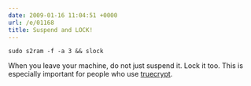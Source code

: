 ```yaml
---
date: 2009-01-16 11:04:51 +0000
url: /e/01168
title: Suspend and LOCK!
---
```



	sudo s2ram -f -a 3 && slock

When you leave your machine, do not just suspend it. Lock it too. This is
especially important for people who use [truecrypt](http://www.truecrypt.org/).
